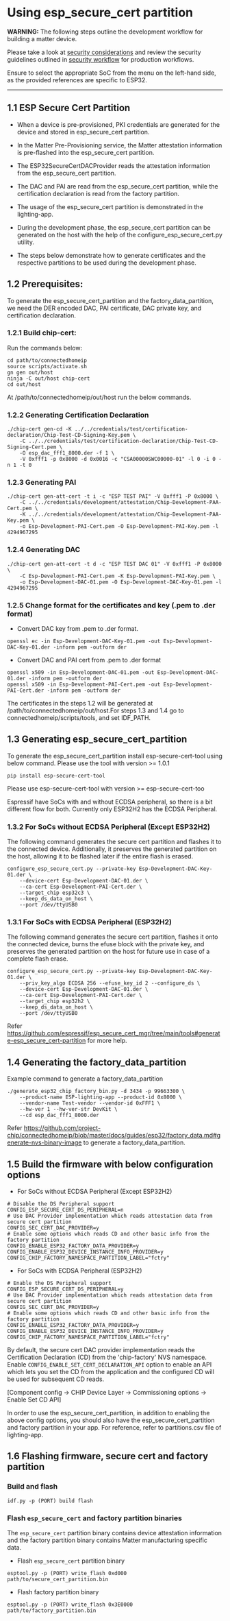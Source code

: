 # Using esp_secure_cert partition

**WARNING:** The following steps outline the development workflow for building a
matter device.

Please take a look at
[security considerations](https://docs.espressif.com/projects/esp-matter/en/latest/esp32/security.html)
and review the security guidelines outlined in
[security workflow](https://docs.espressif.com/projects/esp-idf/en/latest/esp32/security/host-based-security-workflows.html)
for production workflows.

Ensure to select the appropriate SoC from the menu on the left-hand side, as the
provided references are specific to ESP32.

---

## 1.1 ESP Secure Cert Partition

-   When a device is pre-provisioned, PKI credentials are generated for the
    device and stored in esp_secure_cert partition.
-   In the Matter Pre-Provisioning service, the Matter attestation information
    is pre-flashed into the esp_secure_cert partition.
-   The ESP32SecureCertDACProvider reads the attestation information from the
    esp_secure_cert partition.
-   The DAC and PAI are read from the esp_secure_cert partition, while the
    certification declaration is read from the factory partition.
-   The usage of the esp_secure_cert partition is demonstrated in the
    lighting-app.

-   During the development phase, the esp_secure_cert partition can be generated
    on the host with the help of the configure_esp_secure_cert.py utility.
-   The steps below demonstrate how to generate certificates and the respective
    partitions to be used during the development phase.

## 1.2 Prerequisites:

To generate the esp_secure_cert_partition and the factory_data_partition, we
need the DER encoded DAC, PAI certificate, DAC private key, and certification
declaration.

### 1.2.1 Build chip-cert:

Run the commands below:

```
cd path/to/connectedhomeip
source scripts/activate.sh
gn gen out/host
ninja -C out/host chip-cert
cd out/host
```

At /path/to/connectedhomeip/out/host run the below commands.

### 1.2.2 Generating Certification Declaration

```
./chip-cert gen-cd -K ../../credentials/test/certification-declaration/Chip-Test-CD-Signing-Key.pem \
    -C ../../credentials/test/certification-declaration/Chip-Test-CD-Signing-Cert.pem \
    -O esp_dac_fff1_8000.der -f 1 \
    -V 0xfff1 -p 0x8000 -d 0x0016 -c "CSA00000SWC00000-01" -l 0 -i 0 -n 1 -t 0
```

### 1.2.3 Generating PAI

```
./chip-cert gen-att-cert -t i -c "ESP TEST PAI" -V 0xfff1 -P 0x8000 \
    -C ../../credentials/development/attestation/Chip-Development-PAA-Cert.pem \
    -K ../../credentials/development/attestation/Chip-Development-PAA-Key.pem \
    -o Esp-Development-PAI-Cert.pem -O Esp-Development-PAI-Key.pem -l 4294967295
```

### 1.2.4 Generating DAC

```
./chip-cert gen-att-cert -t d -c "ESP TEST DAC 01" -V 0xfff1 -P 0x8000 \
    -C Esp-Development-PAI-Cert.pem -K Esp-Development-PAI-Key.pem \
    -o Esp-Development-DAC-01.pem -O Esp-Development-DAC-Key-01.pem -l 4294967295
```

### 1.2.5 Change format for the certificates and key (.pem to .der format)

-   Convert DAC key from .pem to .der format.

```
openssl ec -in Esp-Development-DAC-Key-01.pem -out Esp-Development-DAC-Key-01.der -inform pem -outform der
```

-   Convert DAC and PAI cert from .pem to .der format

```
openssl x509 -in Esp-Development-DAC-01.pem -out Esp-Development-DAC-01.der -inform pem -outform der
openssl x509 -in Esp-Development-PAI-Cert.pem -out Esp-Development-PAI-Cert.der -inform pem -outform der
```

The certificates in the steps 1.2 will be generated at
/path/to/connectedhomeip/out/host.For steps 1.3 and 1.4 go to
connectedhomeip/scripts/tools, and set IDF_PATH.

## 1.3 Generating esp_secure_cert_partition

To generate the esp_secure_cert_partition install esp-secure-cert-tool using
below command. Please use the tool with version >= 1.0.1

```
pip install esp-secure-cert-tool
```

Please use esp-secure-cert-tool with version >= esp-secure-cert-too

Espressif have SoCs with and without ECDSA peripheral, so there is a bit
different flow for both. Currently only ESP32H2 has the ECDSA Peripheral.

### 1.3.2 For SoCs without ECDSA Peripheral (Except ESP32H2)

The following command generates the secure cert partition and flashes it to the
connected device. Additionally, it preserves the generated partition on the
host, allowing it to be flashed later if the entire flash is erased.

```
configure_esp_secure_cert.py --private-key Esp-Development-DAC-Key-01.der \
    --device-cert Esp-Development-DAC-01.der \
    --ca-cert Esp-Development-PAI-Cert.der \
    --target_chip esp32c3 \
    --keep_ds_data_on_host \
    --port /dev/ttyUSB0
```

### 1.3.1 For SoCs with ECDSA Peripheral (ESP32H2)

The following command generates the secure cert partition, flashes it onto the
connected device, burns the efuse block with the private key, and preserves the
generated partition on the host for future use in case of a complete flash
erase.

```
configure_esp_secure_cert.py --private-key Esp-Development-DAC-Key-01.der \
    --priv_key_algo ECDSA 256 --efuse_key_id 2 --configure_ds \
    --device-cert Esp-Development-DAC-01.der \
    --ca-cert Esp-Development-PAI-Cert.der \
    --target_chip esp32h2 \
    --keep_ds_data_on_host \
    --port /dev/ttyUSB0
```

Refer
https://github.com/espressif/esp_secure_cert_mgr/tree/main/tools#generate-esp_secure_cert-partition
for more help.

## 1.4 Generating the factory_data_partition

Example command to generate a factory_data_partition

```
./generate_esp32_chip_factory_bin.py -d 3434 -p 99663300 \
    --product-name ESP-lighting-app --product-id 0x8000 \
    --vendor-name Test-vendor --vendor-id 0xFFF1 \
    --hw-ver 1 --hw-ver-str DevKit \
    --cd esp_dac_fff1_8000.der
```

Refer
https://github.com/project-chip/connectedhomeip/blob/master/docs/guides/esp32/factory_data.md#generate-nvs-binary-image
to generate a factory_data_partition.

## 1.5 Build the firmware with below configuration options

-   For SoCs without ECDSA Peripheral (Except ESP32H2)

```
# Disable the DS Peripheral support
CONFIG_ESP_SECURE_CERT_DS_PERIPHERAL=n
# Use DAC Provider implementation which reads attestation data from secure cert partition
CONFIG_SEC_CERT_DAC_PROVIDER=y
# Enable some options which reads CD and other basic info from the factory partition
CONFIG_ENABLE_ESP32_FACTORY_DATA_PROVIDER=y
CONFIG_ENABLE_ESP32_DEVICE_INSTANCE_INFO_PROVIDER=y
CONFIG_CHIP_FACTORY_NAMESPACE_PARTITION_LABEL="fctry"
```

-   For SoCs with ECDSA Peripheral (ESP32H2)

```
# Enable the DS Peripheral support
CONFIG_ESP_SECURE_CERT_DS_PERIPHERAL=y
# Use DAC Provider implementation which reads attestation data from secure cert partition
CONFIG_SEC_CERT_DAC_PROVIDER=y
# Enable some options which reads CD and other basic info from the factory partition
CONFIG_ENABLE_ESP32_FACTORY_DATA_PROVIDER=y
CONFIG_ENABLE_ESP32_DEVICE_INSTANCE_INFO_PROVIDER=y
CONFIG_CHIP_FACTORY_NAMESPACE_PARTITION_LABEL="fctry"
```

By default, the secure cert DAC provider implementation reads the Certification
Declaration (CD) from the 'chip-factory' NVS namespace. Enable
`CONFIG_ENABLE_SET_CERT_DECLARATION_API` option to enable an API which lets you
set the CD from the application and the configured CD will be used for
subsequent CD reads.

[Component config -> CHIP Device Layer -> Commissioning options -> Enable Set CD
API]

In order to use the esp_secure_cert_partition, in addition to enabling the above
config options, you should also have the esp_secure_cert_partition and factory
partition in your app. For reference, refer to partitions.csv file of
lighting-app.

## 1.6 Flashing firmware, secure cert and factory partition

### Build and flash

```
idf.py -p (PORT) build flash
```

### Flash `esp_secure_cert` and factory partition binaries

The `esp_secure_cert` partition binary contains device attestation information
and the factory partition binary contains Matter manufacturing specific data.

-   Flash `esp_secure_cert` partition binary

```
esptool.py -p (PORT) write_flash 0xd000 path/to/secure_cert_partition.bin
```

-   Flash factory partition binary

```
esptool.py -p (PORT) write_flash 0x3E0000 path/to/factory_partition.bin
```
